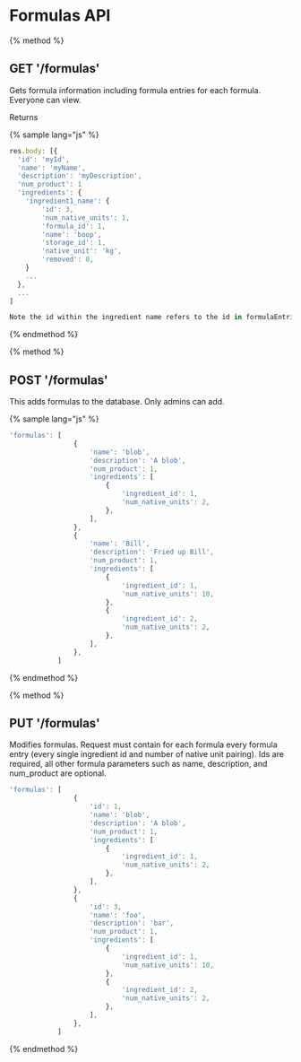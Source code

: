# Formulas API

{% method %}
## GET '/formulas'

Gets formula information including formula entries for each formula.
Everyone can view.

Returns

{% sample lang="js" %}
```js
res.body: [{
  'id': 'myId',
  'name': 'myName',
  'description': 'myDescription',
  'num_product': 1
  'ingredients': {
    'ingredient1_name': {
        'id': 3,
        'num_native_units': 1,
        'formula_id': 1,
        'name': 'boop',
        'storage_id': 1,
        'native_unit': 'kg',
        'removed': 0,
    }
    ...
  },
  ...
]

Note the id within the ingredient name refers to the id in formulaEntries table.
```
{% endmethod %}

{% method %}
## POST '/formulas'

This adds formulas to the database. Only admins can add.

{% sample lang="js" %}
```js
'formulas': [
                {
                    'name': 'blob',
                    'description': 'A blob',
                    'num_product': 1,
                    'ingredients': [
                        {
                            'ingredient_id': 1,
                            'num_native_units': 2,
                        },
                    ],
                },
                {
                    'name': 'Bill',
                    'description': 'Fried up Bill',
                    'num_product': 1,
                    'ingredients': [
                        {
                            'ingredient_id': 1,
                            'num_native_units': 10,
                        },
                        {
                            'ingredient_id': 2,
                            'num_native_units': 2,
                        },
                    ],
                },
            ]
```


{% endmethod %}

{% method %}
## PUT '/formulas'

Modifies formulas. Request must contain for each formula every formula entry (every single ingredient id and number of native unit pairing). Ids are required, all other formula parameters such as name, description, and num_product are optional.

```js
'formulas': [
                {
                    'id': 1,
                    'name': 'blob',
                    'description': 'A blob',
                    'num_product': 1,
                    'ingredients': [
                        {
                            'ingredient_id': 1,
                            'num_native_units': 2,
                        },
                    ],
                },
                {
                    'id': 3,
                    'name': 'foo',
                    'description': 'bar',
                    'num_product': 1,
                    'ingredients': [
                        {
                            'ingredient_id': 1,
                            'num_native_units': 10,
                        },
                        {
                            'ingredient_id': 2,
                            'num_native_units': 2,
                        },
                    ],
                },
            ]
```

{% endmethod %}